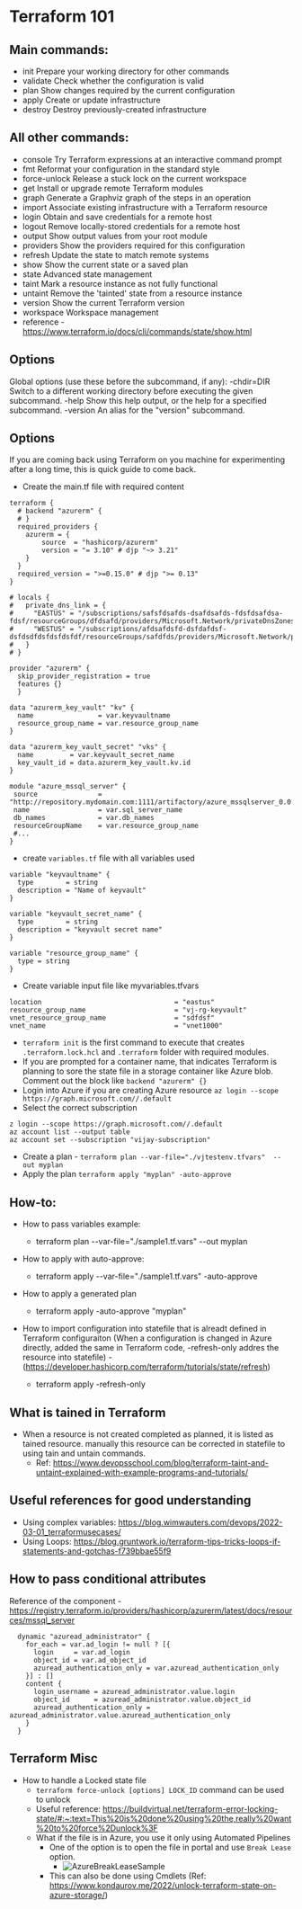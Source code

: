 Terraform 101
=============


Main commands:
-------------
*  init          Prepare your working directory for other commands
*  validate      Check whether the configuration is valid
*  plan          Show changes required by the current configuration
*  apply         Create or update infrastructure
*  destroy       Destroy previously-created infrastructure


All other commands:
-------------------
*  console       Try Terraform expressions at an interactive command prompt
*  fmt           Reformat your configuration in the standard style
*  force-unlock  Release a stuck lock on the current workspace
*  get           Install or upgrade remote Terraform modules
*  graph         Generate a Graphviz graph of the steps in an operation
*  import        Associate existing infrastructure with a Terraform resource
*  login         Obtain and save credentials for a remote host
*  logout        Remove locally-stored credentials for a remote host
*  output        Show output values from your root module
*  providers     Show the providers required for this configuration
*  refresh       Update the state to match remote systems
*  show          Show the current state or a saved plan
*  state         Advanced state management
*  taint         Mark a resource instance as not fully functional
*  untaint       Remove the 'tainted' state from a resource instance
*  version       Show the current Terraform version
*  workspace     Workspace management
*  reference - https://www.terraform.io/docs/cli/commands/state/show.html 

Options
--------
Global options (use these before the subcommand, if any):
  -chdir=DIR    Switch to a different working directory before executing the
                given subcommand.
  -help         Show this help output, or the help for a specified subcommand.
  -version      An alias for the "version" subcommand.


Options
--------
If you are coming back using Terraform on you machine for experimenting after a long time, this is quick guide to come back.

*  Create the main.tf file with required content
```
terraform {
  # backend "azurerm" {
  # }
  required_providers {
    azurerm = { 
        source  = "hashicorp/azurerm"
        version = "= 3.10" # djp "~> 3.21"
    }     
  }
  required_version = ">=0.15.0" # djp ">= 0.13"
}

# locals {
#   private_dns_link = {
#     "EASTUS" = "/subscriptions/safsfdsafds-dsafdsafds-fdsfdsafdsa-fdsf/resourceGroups/dfdsafd/providers/Microsoft.Network/privateDnsZones"
#     "WESTUS" = "/subscriptions/afdsafdsfd-dsfdafdsf-dsfdsdfdsfdsfdsfdf/resourceGroups/safdfds/providers/Microsoft.Network/privateDnsZones"
#   }
# }

provider "azurerm" {
  skip_provider_registration = true
  features {}
  }

data "azurerm_key_vault" "kv" {
  name                = var.keyvaultname
  resource_group_name = var.resource_group_name
}

data "azurerm_key_vault_secret" "vks" {
  name         = var.keyvault_secret_name
  key_vault_id = data.azurerm_key_vault.kv.id
}

module "azure_mssql_server" {
 source               = "http://repository.mydomain.com:1111/artifactory/azure_mssqlserver_0.0.0.tar.gz"
 name                 = var.sql_server_name
 db_names             = var.db_names
 resourceGroupName    = var.resource_group_name
 #...
}
```
* create `variables.tf` file with all variables used
```
variable "keyvaultname" {
  type        = string
  description = "Name of keyvault"
}

variable "keyvault_secret_name" {
  type        = string
  description = "keyvault secret name"
}

variable "resource_group_name" {
  type = string
}
```
* Create variable input file like myvariables.tfvars
```
location                                 = "eastus"
resource_group_name                      = "vj-rg-keyvault"
vnet_resource_group_name                 = "sdfdsf"
vnet_name                                = "vnet1000"
```
*  `terraform init` is the first command to execute that creates `.terraform.lock.hcl` and `.terraform` folder with required modules.
*  If you are prompted for a container name, that indicates Terraform is planning to sore the state file in a storage container like Azure blob. Comment out the block like `backend "azurerm" {}`
*  Login into Azure if you are creating Azure resource `az login --scope https://graph.microsoft.com//.default`
*  Select the correct subscription
```
z login --scope https://graph.microsoft.com//.default
az account list --output table
az account set --subscription "vijay-subscription"
```
*  Create a plan - `terraform plan --var-file="./vjtestenv.tfvars"  --out myplan`
*  Apply the plan `terraform apply "myplan" -auto-approve`


How-to:
-------
* How to pass variables example:
  - terraform plan --var-file="./sample1.tf.vars" --out myplan

* How to apply with auto-approve:
  - terraform apply --var-file="./sample1.tf.vars" -auto-approve

* How to apply a generated plan 
  - terraform apply -auto-approve "myplan"

* How to import configuration into statefile that is alreadt defined in Terraform configuraiton (When a configuration is changed in Azure directly, added the same in Terraform code, -refresh-only addres the resource into statefile) - (https://developer.hashicorp.com/terraform/tutorials/state/refresh) 
  - terraform apply -refresh-only

What is tained in Terraform
---------------------------
* When a resource is not created completed as planned, it is listed as tained resource. manually this resource can be corrected in statefile to using tain and untain commands.
  - Ref: https://www.devopsschool.com/blog/terraform-taint-and-untaint-explained-with-example-programs-and-tutorials/ 


Useful references for good understanding
---------------------------------
* Using complex variables:   https://blog.wimwauters.com/devops/2022-03-01_terraformusecases/ 
* Using Loops: https://blog.gruntwork.io/terraform-tips-tricks-loops-if-statements-and-gotchas-f739bbae55f9

How to pass conditional attributes 
---------------------------------
Reference of the component - https://registry.terraform.io/providers/hashicorp/azurerm/latest/docs/resources/mssql_server 
```
  dynamic "azuread_administrator" {
    for_each = var.ad_login != null ? [{
      login     = var.ad_login
      object_id = var.ad_object_id
      azuread_authentication_only = var.azuread_authentication_only
    }] : []
    content {
      login_username = azuread_administrator.value.login
      object_id      = azuread_administrator.value.object_id
      azuread_authentication_only = azuread_administrator.value.azuread_authentication_only
    }
  }
```
  
Terraform Misc 
-------------
* How to handle a Locked state file 
  * `terraform force-unlock [options] LOCK_ID` command can be used to unlock
  * Useful reference: https://buildvirtual.net/terraform-error-locking-state/#:~:text=This%20is%20done%20using%20the,really%20want%20to%20force%2Dunlock%3F
  * What if the file is in Azure, you use it only using Automated Pipelines 
    * One of the option is to open the file in portal and use `Break Lease` option.
      * ![AzureBreakLeaseSample](https://user-images.githubusercontent.com/7520740/218124213-0801eda9-3d62-4317-b57b-a0b269db39c3.png)
    * This can also be done using Cmdlets (Ref: https://www.kondaurov.me/2022/unlock-terraform-state-on-azure-storage/) 
